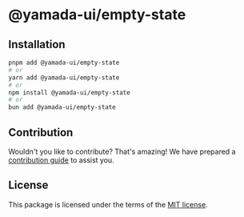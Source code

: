 # @yamada-ui/empty-state

## Installation

```sh
pnpm add @yamada-ui/empty-state
# or
yarn add @yamada-ui/empty-state
# or
npm install @yamada-ui/empty-state
# or
bun add @yamada-ui/empty-state
```

## Contribution

Wouldn't you like to contribute? That's amazing! We have prepared a [contribution guide](https://github.com/yamada-ui/yamada-ui/blob/main/CONTRIBUTING.md) to assist you.

## License

This package is licensed under the terms of the
[MIT license](https://github.com/yamada-ui/yamada-ui/blob/main/LICENSE).
